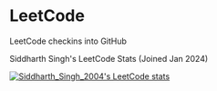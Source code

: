 # LeetCode
LeetCode checkins into GitHub

Siddharth Singh's LeetCode Stats (Joined Jan 2024)

[![Siddharth_Singh_2004's LeetCode stats](https://leetcode-stats-six.vercel.app/?username=Siddharth_Singh_2004&theme=dark)](https://github.com/KnlnKS/leetcode-stats)
